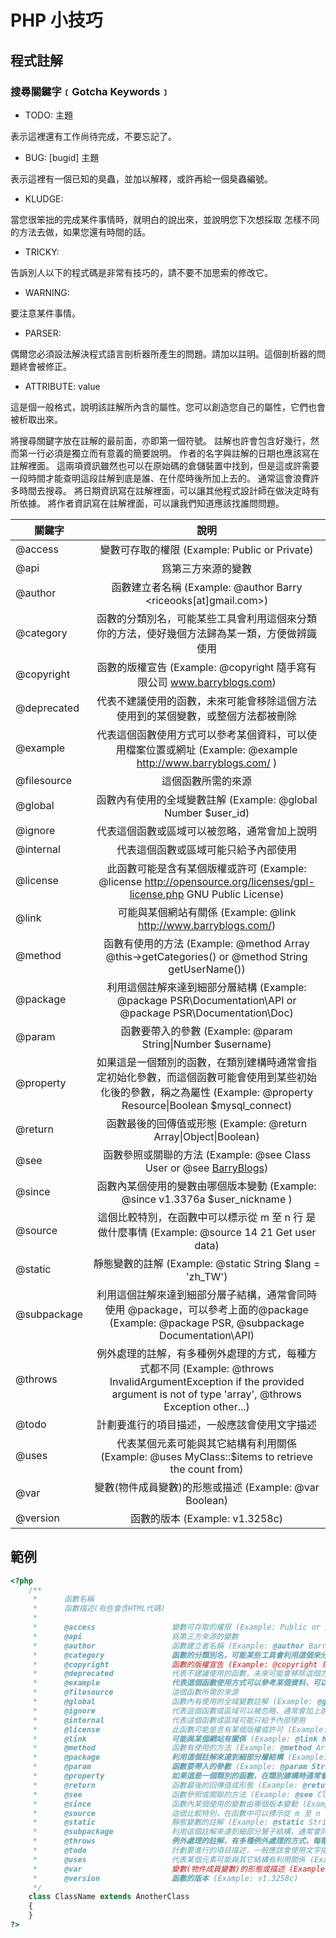 # PHP 小技巧


## 程式註解

### 搜尋關鍵字﹝Gotcha Keywords﹞

* TODO: 主題

表示這裡還有工作尚待完成，不要忘記了。

* BUG: [bugid] 主題

表示這裡有一個已知的臭蟲，並加以解釋，或許再給一個臭蟲編號。

* KLUDGE:

當您很笨拙的完成某件事情時，就明白的說出來，並說明您下次想採取 怎樣不同的方法去做，如果您還有時間的話。

* TRICKY:

告訴別人以下的程式碼是非常有技巧的，請不要不加思索的修改它。

* WARNING:

要注意某件事情。

* PARSER:

偶爾您必須設法解決程式語言剖析器所產生的問題。請加以註明。這個剖析器的問題終會被修正。

* ATTRIBUTE: value

這是個一般格式，說明該註解所內含的屬性。您可以創造您自己的屬性，它們也會被析取出來。 

將搜尋關鍵字放在註解的最前面，亦即第一個符號。
註解也許會包含好幾行，然而第一行必須是獨立而有意義的簡要說明。
作者的名字與註解的日期也應該寫在註解裡面。
這兩項資訊雖然也可以在原始碼的倉儲裝置中找到，但是這或許需要一段時間才能查明這段註解到底是誰、在什麼時後所加上去的。
通常這會浪費許多時間去搜尋。 將日期資訊寫在註解裡面，可以讓其他程式設計師在做決定時有所依據。
將作者資訊寫在註解裡面，可以讓我們知道應該找誰問問題。

| 關鍵字   |      說明      |
|----------|:-------------:|
| @access |  變數可存取的權限 (Example: Public or Private) |
| @api |    爲第三方來源的變數   |
| @author | 函數建立者名稱 (Example: @author Barry <riceooks[at]gmail.com>) |
| @category |    函數的分類別名，可能某些工具會利用這個來分類你的方法，使好幾個方法歸為某一類，方便做辨識使用   |
| @copyright |    函數的版權宣告 (Example: @copyright 隨手寫有限公司 www.barryblogs.com)   |
| @deprecated |    代表不建議使用的函數，未來可能會移除這個方法使用到的某個變數，或整個方法都被刪除   |
| @example |    代表這個函數使用方式可以參考某個資料，可以使用檔案位置或網址 (Example: @example http://www.barryblogs.com/ )   |
| @filesource |    這個函數所需的來源   |
| @global |    函數內有使用的全域變數註解 (Example: @global Number $user_id)   |
| @ignore |    代表這個函數或區域可以被忽略，通常會加上說明   |
| @internal |    代表這個函數或區域可能只給予內部使用   |
| @license |    此函數可能是含有某個版權或許可 (Example: @license http://opensource.org/licenses/gpl-license.php GNU Public License)   |
| @link |    可能與某個網站有關係 (Example: @link http://www.barryblogs.com/)   |
| @method |    函數有使用的方法 (Example: @method Array @this->getCategories() or @method String getUserName())   |
| @package |    利用這個註解來達到細部分層結構 (Example: @package PSR\Documentation\API or @package PSR\Documentation\Doc)   |
| @param |    函數要帶入的參數 (Example: @param String&#124;Number $username)   |
| @property |    如果這是一個類別的函數，在類別建構時通常會指定初始化參數，而這個函數可能會使用到某些初始化後的參數，稱之為屬性 (Example: @property Resource&#124;Boolean $mysql_connect)   |
| @return |    函數最後的回傳值或形態 (Example: @return Array&#124;Object&#124;Boolean)   |
| @see |    函數參照或關聯的方法 (Example: @see Class User or @see <a href="http://www.barryblogs.com/">BarryBlogs</a>)   |
| @since |    函數內某個使用的變數由哪個版本變動 (Example: @since v1.3376a $user_nickname )   |
| @source |    這個比較特別，在函數中可以標示從 m 至 n 行 是做什麼事情 (Example: @source 14 21 Get user data)   |
| @static |    靜態變數的註解 (Example: @static String $lang = 'zh_TW')   |
| @subpackage |    利用這個註解來達到細部分層子結構，通常會同時使用 @package，可以參考上面的@package (Example: @package PSR,  @subpackage Documentation\API)   |
| @throws |    例外處理的註解，有多種例外處理的方式，每種方式都不同 (Example: @throws InvalidArgumentException if the provided argument is not of type 'array', @throws Exception other...)   |
| @todo |    計劃要進行的項目描述，一般應該會使用文字描述   |
| @uses |    代表某個元素可能與其它結構有利用關係 (Example: @uses MyClass::$items to retrieve the count from)   |
| @var |    變數(物件成員變數)的形態或描述 (Example: @var Boolean)   |
| @version |    函數的版本 (Example: v1.3258c)   |


## 範例

```php
<?php
    /**
     *      函數名稱
     *      函數描述(有些會含HTML代碼)
     *
     *      @access                 變數可存取的權限 (Example: Public or Private)
     *      @api                    爲第三方來源的變數
     *      @author                 函數建立者名稱 (Example: @author Barry <riceooks[at]gmail.com>)
     *      @category               函數的分類別名，可能某些工具會利用這個來分類你的方法，使好幾個方法歸為某一類，方便做辨識使用
     *      @copyright              函數的版權宣告 (Example: @copyright 隨手寫有限公司 www.barryblogs.com)
     *      @deprecated             代表不建議使用的函數，未來可能會移除這個方法使用到的某個變數，或整個方法都被刪除
     *      @example                代表這個函數使用方式可以參考某個資料，可以使用檔案位置或網址 (Example: @example http://www.barryblogs.com/)
     *      @filesource             這個函數所需的來源
     *      @global                 函數內有使用的全域變數註解 (Example: @global Number $user_id)
     *      @ignore                 代表這個函數或區域可以被忽略，通常會加上說明
     *      @internal               代表這個函數或區域可能只給予內部使用
     *      @license                此函數可能是含有某個版權或許可 (Example: @license http://opensource.org/licenses/gpl-license.php GNU Public License)
     *      @link                   可能與某個網站有關係 (Example: @link http://www.barryblogs.com/)
     *      @method                 函數有使用的方法 (Example: @method Array @this->getCategories() or @method String getUserName())
     *      @package                利用這個註解來達到細部分層結構 (Example: @package PSR\Documentation\API or @package PSR\Documentation\Doc)
     *      @param                  函數要帶入的參數 (Example: @param String|Number $username)
     *      @property               如果這是一個類別的函數，在類別建構時通常會指定初始化參數，而這個函數可能會使用到某些初始化後的參數，稱之為屬性 (Example: @property Resource|Boolean $mysql_connect)
     *      @return                 函數最後的回傳值或形態 (Example: @return Array|Object|Boolean)
     *      @see                    函數參照或關聯的方法 (Example: @see Class User or @see <a href="http://www.barryblogs.com/">BarryBlogs</a>)
     *      @since                  函數內某個使用的變數由哪個版本變動 (Example: @since v1.3376a $user_nickname )
     *      @source                 這個比較特別，在函數中可以標示從 m 至 n 行 是做什麼事情 (Example: @source 14 21 Get user data)
     *      @static                 靜態變數的註解 (Example: @static String $lang = 'zh_TW')
     *      @subpackage             利用這個註解來達到細部分層子結構，通常會同時使用 @package，可以參考上面的@package (Example: @package PSR,  @subpackage Documentation\API)
     *      @throws                 例外處理的註解，有多種例外處理的方式，每種方式都不同 (Example: @throws InvalidArgumentException if the provided argument is not of type 'array', @throws Exception other...)
     *      @todo                   計劃要進行的項目描述，一般應該會使用文字描述
     *      @uses                   代表某個元素可能與其它結構有利用關係 (Example: @uses MyClass::$items to retrieve the count from)
     *      @var                    變數(物件成員變數)的形態或描述 (Example: @var Boolean)
     *      @version                函數的版本 (Example: v1.3258c)
     */
    class ClassName extends AnotherClass
    {
    }
?>
```